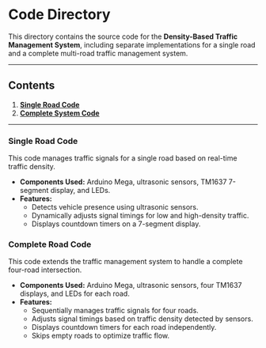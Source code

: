# Code Directory

This directory contains the source code for the **Density-Based Traffic Management System**, including separate implementations for a single road and a complete multi-road traffic management system.

---

## Contents
1. **[Single Road Code](./Single-Road/single-road.ino)**  
2. **[Complete System Code](./Complete-System/complete-road.ino)**

---

### Single Road Code
This code manages traffic signals for a single road based on real-time traffic density.  
- **Components Used:** Arduino Mega, ultrasonic sensors, TM1637 7-segment display, and LEDs.  
- **Features:**  
  - Detects vehicle presence using ultrasonic sensors.  
  - Dynamically adjusts signal timings for low and high-density traffic.  
  - Displays countdown timers on a 7-segment display.

### Complete Road Code
This code extends the traffic management system to handle a complete four-road intersection.  
- **Components Used:** Arduino Mega, ultrasonic sensors, four TM1637 displays, and LEDs for each road.  
- **Features:**  
  - Sequentially manages traffic signals for four roads.  
  - Adjusts signal timings based on traffic density detected by sensors.  
  - Displays countdown timers for each road independently.  
  - Skips empty roads to optimize traffic flow.
